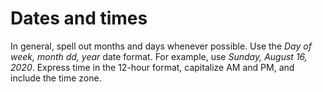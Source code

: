# Dates and times

In general, spell out months and days whenever possible. Use the *Day of week, month dd, year* date format. For example, use *Sunday, August 16, 2020*. Express time in the 12-hour format, capitalize AM and PM, and include the time zone.
